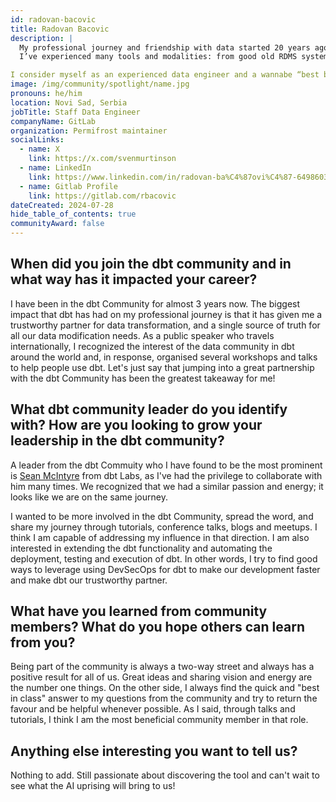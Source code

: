 ```yaml
---
id: radovan-bacovic
title: Radovan Bacovic
description: |
  My professional journey and friendship with data started 20 years ago.
  I’ve experienced many tools and modalities: from good old RDMS systems and various programming languages like Java and C# in the early days of my career,   through private clouds, to MPP databases and multitier architecture. I also saw the emergence of cloud technology, and experienced the changes that came with it, up to the contemporary approach to data, which includes AI tools and practices. I am still excited to get new knowledge and solve problems in the data world. I always enjoy using SQL and Python as my primary “weapons” of choice together with other building blocks for successful data products like Snowflake, dbt, Tableau, Fivetran, Stich, Monte Carlo, DuckDB and more.

I consider myself as an experienced data engineer and a wannabe “best bad Conference speaker.”
image: /img/community/spotlight/name.jpg
pronouns: he/him
location: Novi Sad, Serbia
jobTitle: Staff Data Engineer
companyName: GitLab
organization: Permifrost maintainer
socialLinks:
  - name: X
    link: https://x.com/svenmurtinson
  - name: LinkedIn
    link: https://www.linkedin.com/in/radovan-ba%C4%87ovi%C4%87-6498603/
  - name: Gitlab Profile
    link: https://gitlab.com/rbacovic
dateCreated: 2024-07-28
hide_table_of_contents: true
communityAward: false
---
```


## When did you join the dbt community and in what way has it impacted your career?

I have been in the dbt Community for almost 3 years now. The biggest impact that dbt has had on my professional journey is that it has given me a trustworthy partner for data transformation, and a single source of truth for all our data modification needs. As a public speaker who travels internationally, I recognized the interest of the data community in dbt around the world and, in response, organised several workshops and talks to help people use dbt. Let's just say that jumping into a great partnership with the dbt Community has been the greatest takeaway for me!

## What dbt community leader do you identify with? How are you looking to grow your leadership in the dbt community?

A leader from the dbt Commuity who I have found to be the most prominent is <a target="_blank" rel="noopener noreferrer" href="https://docs.dremio.com/software/advanced-administration/support-settings/#support-keys">Sean McIntyre</a> from dbt Labs, as I've had the privilege to collaborate with him many times. We recognized that we had a similar passion and energy; it looks like we are on the same journey.

I wanted to be more involved in the dbt Community, spread the word, and share my journey through tutorials, conference talks, blogs and meetups. I think I am capable of addressing my influence in that direction. I am also interested in extending the dbt functionality and automating the deployment, testing and execution of dbt. In other words, I try to find good ways to leverage using DevSecOps for dbt to make our development faster and make dbt our trustworthy partner.

## What have you learned from community members? What do you hope others can learn from you?

Being part of the community is always a two-way street and always has a positive result for all of us. Great ideas and sharing vision and energy are the number one things. On the other side, I always find the quick and "best in class" answer to my questions from the community and try to return the favour and be helpful whenever possible. As I said, through talks and tutorials, I think I am the most beneficial community member in that role.

## Anything else interesting you want to tell us?

Nothing to add. Still passionate about discovering the tool and can't wait to see what the AI uprising will bring to us!
